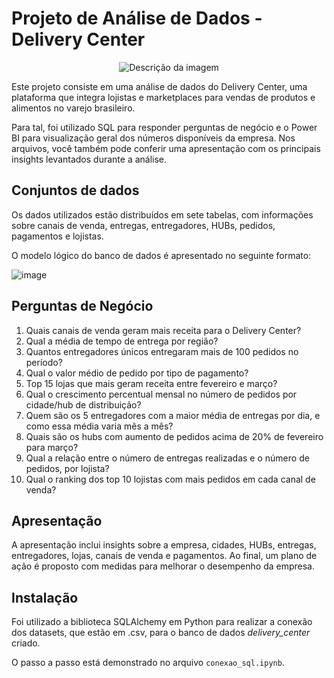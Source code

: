 # Projeto de Análise de Dados - Delivery Center

<p align="center">
  <img src="https://github.com/sch-paulo/delivery_center_data_analysis/assets/132720763/a8e2b9d2-a87e-4ecb-8870-9ce5d750399a" alt="Descrição da imagem">
</p>

Este projeto consiste em uma análise de dados do Delivery Center, uma plataforma que integra lojistas e marketplaces para vendas de produtos e alimentos no varejo brasileiro. 

Para tal, foi utilizado SQL para responder perguntas de negócio e o Power BI para visualização geral dos números disponíveis da empresa. Nos arquivos, você também pode conferir uma apresentação com os principais insights levantados durante a análise.

## Conjuntos de dados

Os dados utilizados estão distribuídos em sete tabelas, com informações sobre canais de venda, entregas, entregadores, HUBs, pedidos, pagamentos e lojistas.

O modelo lógico do banco de dados é apresentado no seguinte formato:

![image](https://github.com/sch-paulo/delivery_center_data_analysis/assets/132720763/1bf4a1ff-c85a-4115-924c-c5e7b267bad1)


## Perguntas de Negócio

1. Quais canais de venda geram mais receita para o Delivery Center?
2. Qual a média de tempo de entrega por região?
3. Quantos entregadores únicos entregaram mais de 100 pedidos no período?
4. Qual o valor médio de pedido por tipo de pagamento?
5. Top 15 lojas que mais geram receita entre fevereiro e março?
6. Qual o crescimento percentual mensal no número de pedidos por cidade/hub de distribuição?
7. Quem são os 5 entregadores com a maior média de entregas por dia, e como essa média varia mês a mês?
8. Quais são os hubs com aumento de pedidos acima de 20% de fevereiro para março?
9. Qual a relação entre o número de entregas realizadas e o número de pedidos, por lojista?
10. Qual o ranking dos top 10 lojistas com mais pedidos em cada canal de venda?

## Apresentação

A apresentação inclui insights sobre a empresa, cidades, HUBs, entregas, entregadores, lojas, canais de venda e pagamentos. Ao final, um plano de ação é proposto com medidas para melhorar o desempenho da empresa.

## Instalação
Foi utilizado a biblioteca SQLAlchemy em Python para realizar a conexão dos datasets, que estão em .csv, para o banco de dados *delivery_center* criado.

O passo a passo está demonstrado no arquivo `conexao_sql.ipynb`.
